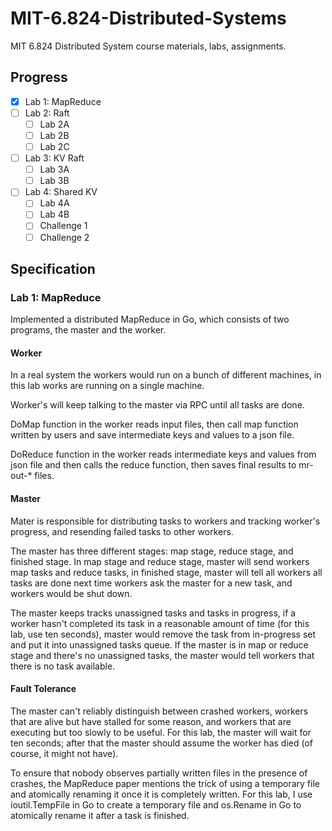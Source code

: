 # MIT-6.824-Distributed-Systems
MIT 6.824 Distributed System course materials, labs, assignments.

## Progress

- [x] Lab 1: MapReduce
- [ ] Lab 2: Raft
    - [ ] Lab 2A
    - [ ] Lab 2B
    - [ ] Lab 2C
- [ ] Lab 3: KV Raft
    - [ ] Lab 3A
    - [ ] Lab 3B
- [ ] Lab 4: Shared KV
    - [ ] Lab 4A
    - [ ] Lab 4B
    - [ ] Challenge 1
    - [ ] Challenge 2

## Specification

### Lab 1: MapReduce

Implemented a distributed MapReduce in Go, which consists of two programs, the master and the worker.

#### Worker

In a real system the workers would run on a bunch of different machines, in this lab works are running on a single machine. 

Worker's will keep talking to the master via RPC until all tasks are done.

DoMap function in the worker reads input files, then call map function written by users and save intermediate keys and values to a json file.

DoReduce function in the worker reads intermediate keys and values from json file and then calls the reduce function, then saves final results to mr-out-* files.

#### Master

Mater is responsible for distributing tasks to workers and tracking worker's progress, and resending failed tasks to other workers.

The master has three different stages: map stage, reduce stage, and finished stage. In map stage and reduce stage, master will send workers map tasks and reduce tasks, in finished stage, master will tell all workers all tasks are done next time workers ask the master for a new task, and workers would be shut down.

The master keeps tracks unassigned tasks and tasks in progress, if a worker hasn't completed its task in a reasonable amount of time (for this lab, use ten seconds), master would remove the task from in-progress set and put it into unassigned tasks queue. If the master is in map or reduce stage and there's no unassigned tasks, the master would tell workers that there is no task available.

#### Fault Tolerance

The master can't reliably distinguish between crashed workers, workers that are alive but have stalled for some reason, and workers that are executing but too slowly to be useful. For this lab, the master will wait for ten seconds; after that the master should assume the worker has died (of course, it might not have).

To ensure that nobody observes partially written files in the presence of crashes, the MapReduce paper mentions the trick of using a temporary file and atomically renaming it once it is completely written. For this lab, I use ioutil.TempFile in Go to create a temporary file and os.Rename in Go to atomically rename it after a task is finished.